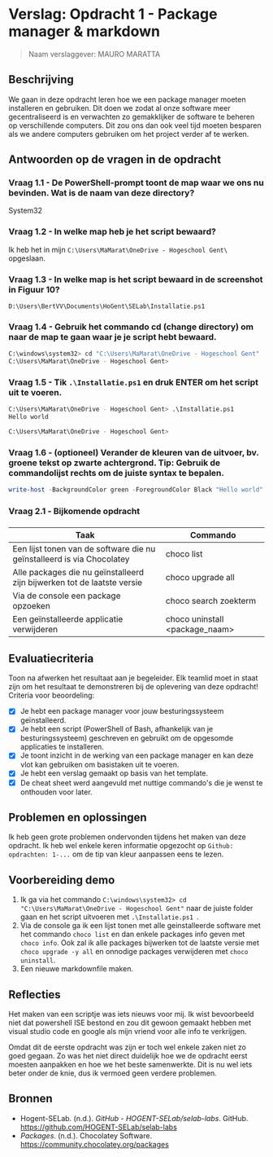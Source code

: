 # Verslag: Opdracht 1 - Package manager & markdown

> Naam verslaggever: MAURO MARATTA

## Beschrijving
We gaan in deze opdracht leren hoe we een package manager moeten installeren en gebruiken. Dit doen we zodat al onze software meer gecentraliseerd is en verwachten zo gemakklijker de software te beheren op verschillende computers. Dit zou ons dan ook veel tijd moeten besparen als we andere computers gebruiken om het project verder af te werken.

## Antwoorden op de vragen in de opdracht
### Vraag 1.1 - De PowerShell-prompt toont de map waar we ons nu bevinden. Wat is de naam van deze directory?
System32
### Vraag 1.2 - In welke map heb je het script bewaard?
Ik heb het in mijn `C:\Users\MaMarat\OneDrive - Hogeschool Gent\` opgeslaan.
### Vraag 1.3 - In welke map is het script bewaard in de screenshot in Figuur 10?
`D:\Users\BertVV\Documents\HoGent\SELab\Installatie.ps1`
### Vraag 1.4 - Gebruik het commando **cd** (change directory) om naar de map te gaan waar je je script hebt bewaard.
```bash
C:\windows\system32> cd "C:\Users\MaMarat\OneDrive - Hogeschool Gent"
C:\Users\MaMarat\OneDrive - Hogeschool Gent> 
```
### Vraag 1.5 - Tik `.\Installatie.ps1` en druk ENTER om het script uit te voeren.
```bash
C:\Users\MaMarat\OneDrive - Hogeschool Gent> .\Installatie.ps1
Hello world

C:\Users\MaMarat\OneDrive - Hogeschool Gent> 
```
### Vraag 1.6 - (optioneel) Verander de kleuren van de uitvoer, bv. groene tekst op zwarte achtergrond. Tip: Gebruik de commandolijst rechts om de juiste syntax te bepalen.
```PowerShell
write-host -BackgroundColor green -ForegroundColor Black "Hello world"
```

### Vraag 2.1 - Bijkomende opdracht 

| **Taak**                                                                | **Commando**                   |
| ----------------------------------------------------------------------- | ------------------------------ |
| Een lijst tonen van de software die nu geïnstalleerd is via Chocolatey  | choco list                     |
| Alle packages die nu geïnstalleerd zijn bijwerken tot de laatste versie | choco upgrade all<br>          |
| Via de console een package opzoeken                                     | choco search zoekterm          |
| Een geïnstalleerde applicatie verwijderen                               | choco uninstall <package_naam> |

## Evaluatiecriteria
Toon na afwerken het resultaat aan je begeleider. Elk teamlid moet in staat zijn om het resultaat te demonstreren bij de oplevering van deze opdracht! Criteria voor beoordeling:

- [x] Je hebt een package manager voor jouw besturingssysteem geïnstalleerd.
- [x] Je hebt een script (PowerShell of Bash, afhankelijk van je besturingssysteem) geschreven en gebruikt om de opgesomde applicaties te installeren.
- [x] Je toont inzicht in de werking van een package manager en kan deze vlot kan gebruiken om basistaken uit te voeren.
- [x] Je hebt een verslag gemaakt op basis van het template.
- [x] De cheat sheet werd aangevuld met nuttige commando's die je wenst te onthouden voor later.

## Problemen en oplossingen
Ik heb geen grote problemen ondervonden tijdens het maken van deze opdracht.
Ik heb wel enkele keren informatie opgezocht op `Github: opdrachten: 1-...` om de tip van kleur aanpassen eens te lezen.
## Voorbereiding demo
1. Ik ga via het commando `C:\windows\system32> cd "C:\Users\MaMarat\OneDrive - Hogeschool Gent"` naar de juiste folder gaan en het script uitvoeren met `.\Installatie.ps1 `.
2. Via de console ga ik een lijst tonen met alle geinstalleerde software met het commando `choco list` en dan enkele packages info geven met `choco info`. Ook zal ik alle packages bijwerken tot de laatste versie met `choco upgrade -y all` en onnodige packages verwijderen met `choco uninstall`.
3. Een nieuwe markdownfile maken.

## Reflecties
Het maken van een scriptje was iets nieuws voor mij. Ik wist bevoorbeeld niet dat powershell ISE bestond en zou dit gewoon gemaakt hebben met visual studio code en google als mijn vriend voor alle info te verkrijgen.

Omdat dit de eerste opdracht was zijn er toch wel enkele zaken niet zo goed gegaan. Zo was het niet direct duidelijk hoe we de opdracht eerst moesten aanpakken en hoe we het beste samenwerkte. Dit is nu wel iets beter onder de knie, dus ik vermoed geen verdere problemen.

## Bronnen
- Hogent-SELab. (n.d.). _GitHub - HOGENT-SELab/selab-labs_. GitHub. https://github.com/HOGENT-SELab/selab-labs
- _Packages_. (n.d.). Chocolatey Software. https://community.chocolatey.org/packages

